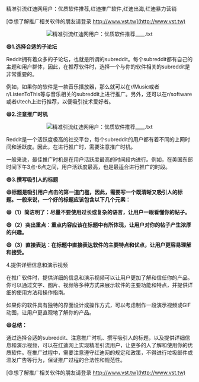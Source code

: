 精准引流红迪网用户：优质软件推荐,红迪推广软件,红迪出海,红迪暴力营销

[😍想了解推广相关软件的朋友请登录 http://www.vst.tw](http://www.vst.tw)

 <center><img src="https://vst.tw/MP4/tuiguang/png/7.png" alt="精准引流红迪网用户：优质软件推荐____.txt"></center>

**😄1.选择合适的子论坛**

Reddit拥有着众多的子论坛，也就是所谓的subreddit。每个subreddit都有自己的主题和用户群体，因此，在推荐软件时，选择一个与你的软件相关的subreddit是非常重要的。

例如，如果你的软件是一款音乐播放器，那么就可以在r/Music或者r/ListenToThis等与音乐相关的subreddit上进行推广。另外，还可以在r/software或者r/tech上进行推荐，以便吸引技术爱好者。

**😄2.注意推广时机**

 <center><img src="https://vst.tw/MP4/tuiguang/png/5.png" alt="精准引流红迪网用户：优质软件推荐____.txt"></center>

Reddit是一个活跃度极高的社交平台，每个subreddit的用户都有着不同的上网时间和活跃度。因此，在进行推广时，需要注意推广时机。

一般来说，最佳推广时机是在用户活跃度最高的时间段内进行。例如，在美国东部时间下午3点-6点之间，用户活跃度最高，也是最适合进行推广的时段。

**😄3.撰写吸引人的标题**

**😄标题是吸引用户点击的第一道门槛，因此，需要写一个既清晰又吸引人的标题。一般来说，一个好的标题应该包含以下几个元素：**

**😄（1）简洁明了：尽量不要使用过长或复杂的语言，让用户一眼看懂你的帖子。**

**😄（2）突出重点：重点内容应该在标题中有所体现，让用户对你的帖子产生浓厚的兴趣。**

**😄（3）直接表达：在标题中直接表达软件的主要特点和优点，让用户更容易理解和接受。**

4.提供详细信息和演示视频

在推广软件时，提供详细的信息和演示视频可以让用户更加了解和信任你的产品。你可以通过文字、图片、视频等多种方式来展示软件的主要功能和特点，并提供详细的使用方法和操作指南。

如果你的软件具有独特的界面设计或操作方式，可以考虑制作一段演示视频或GIF动图，让用户更直观地了解你的产品。

**😄总结：**

通过选择合适的subreddit、注意推广时机、撰写吸引人的标题，以及提供详细信息和演示视频，可以在红迪网上实现精准引流用户，让更多的人了解和使用你的优质软件。在推广过程中，需要注意遵守红迪网的规定和政策，不得进行垃圾邮件或滥发广告等行为，保证推广过程的合法性和规范性。

[😍想了解推广相关软件的朋友请登录 http://www.vst.tw](http://www.vst.tw)



